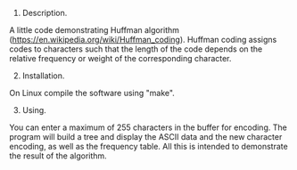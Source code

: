 
1. Description.

A little code demonstrating Huffman algorithm (https://en.wikipedia.org/wiki/Huffman_coding). Huffman coding assigns codes to characters such that the length of the code depends on the relative frequency or weight of the corresponding character. 


2. Installation.

On Linux compile the software using "make". 

3. Using.

You can enter a maximum of 255 characters in the buffer for encoding. The program will build a tree and display the ASCII data and the new character encoding, as well as the frequency table. All this is intended to demonstrate the result of the algorithm.





